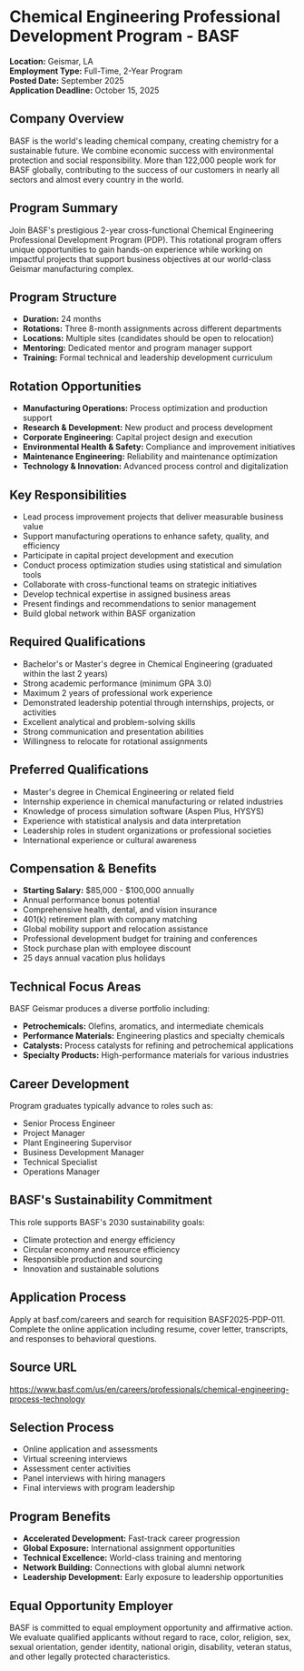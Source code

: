 # Chemical Engineering Professional Development Program - BASF
**Location:** Geismar, LA  
**Employment Type:** Full-Time, 2-Year Program  
**Posted Date:** September 2025  
**Application Deadline:** October 15, 2025  

## Company Overview
BASF is the world's leading chemical company, creating chemistry for a sustainable future. We combine economic success with environmental protection and social responsibility. More than 122,000 people work for BASF globally, contributing to the success of our customers in nearly all sectors and almost every country in the world.

## Program Summary
Join BASF's prestigious 2-year cross-functional Chemical Engineering Professional Development Program (PDP). This rotational program offers unique opportunities to gain hands-on experience while working on impactful projects that support business objectives at our world-class Geismar manufacturing complex.

## Program Structure
- **Duration:** 24 months
- **Rotations:** Three 8-month assignments across different departments
- **Locations:** Multiple sites (candidates should be open to relocation)
- **Mentoring:** Dedicated mentor and program manager support
- **Training:** Formal technical and leadership development curriculum

## Rotation Opportunities
- **Manufacturing Operations:** Process optimization and production support
- **Research & Development:** New product and process development
- **Corporate Engineering:** Capital project design and execution
- **Environmental Health & Safety:** Compliance and improvement initiatives
- **Maintenance Engineering:** Reliability and maintenance optimization
- **Technology & Innovation:** Advanced process control and digitalization

## Key Responsibilities
- Lead process improvement projects that deliver measurable business value
- Support manufacturing operations to enhance safety, quality, and efficiency
- Participate in capital project development and execution
- Conduct process optimization studies using statistical and simulation tools
- Collaborate with cross-functional teams on strategic initiatives
- Develop technical expertise in assigned business areas
- Present findings and recommendations to senior management
- Build global network within BASF organization

## Required Qualifications
- Bachelor's or Master's degree in Chemical Engineering (graduated within the last 2 years)
- Strong academic performance (minimum GPA 3.0)
- Maximum 2 years of professional work experience
- Demonstrated leadership potential through internships, projects, or activities
- Excellent analytical and problem-solving skills
- Strong communication and presentation abilities
- Willingness to relocate for rotational assignments

## Preferred Qualifications
- Master's degree in Chemical Engineering or related field
- Internship experience in chemical manufacturing or related industries
- Knowledge of process simulation software (Aspen Plus, HYSYS)
- Experience with statistical analysis and data interpretation
- Leadership roles in student organizations or professional societies
- International experience or cultural awareness

## Compensation & Benefits
- **Starting Salary:** $85,000 - $100,000 annually
- Annual performance bonus potential
- Comprehensive health, dental, and vision insurance
- 401(k) retirement plan with company matching
- Global mobility support and relocation assistance
- Professional development budget for training and conferences
- Stock purchase plan with employee discount
- 25 days annual vacation plus holidays

## Technical Focus Areas
BASF Geismar produces a diverse portfolio including:
- **Petrochemicals:** Olefins, aromatics, and intermediate chemicals
- **Performance Materials:** Engineering plastics and specialty chemicals
- **Catalysts:** Process catalysts for refining and petrochemical applications
- **Specialty Products:** High-performance materials for various industries

## Career Development
Program graduates typically advance to roles such as:
- Senior Process Engineer
- Project Manager
- Plant Engineering Supervisor
- Business Development Manager
- Technical Specialist
- Operations Manager

## BASF's Sustainability Commitment
This role supports BASF's 2030 sustainability goals:
- Climate protection and energy efficiency
- Circular economy and resource efficiency
- Responsible production and sourcing
- Innovation and sustainable solutions

## Application Process
Apply at basf.com/careers and search for requisition BASF2025-PDP-011. Complete the online application including resume, cover letter, transcripts, and responses to behavioral questions.

## Source URL
https://www.basf.com/us/en/careers/professionals/chemical-engineering-process-technology

## Selection Process
- Online application and assessments
- Virtual screening interviews
- Assessment center activities
- Panel interviews with hiring managers
- Final interviews with program leadership

## Program Benefits
- **Accelerated Development:** Fast-track career progression
- **Global Exposure:** International assignment opportunities
- **Technical Excellence:** World-class training and mentoring
- **Network Building:** Connections with global alumni network
- **Leadership Development:** Early exposure to leadership opportunities

## Equal Opportunity Employer
BASF is committed to equal employment opportunity and affirmative action. We evaluate qualified applicants without regard to race, color, religion, sex, sexual orientation, gender identity, national origin, disability, veteran status, and other legally protected characteristics.